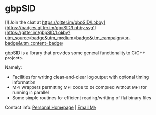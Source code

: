 

# gbpSID

[![Join the chat at https://gitter.im/gbpSID/Lobby](https://badges.gitter.im/gbpSID/Lobby.svg)](https://gitter.im/gbpSID/Lobby?utm_source=badge&utm_medium=badge&utm_campaign=pr-badge&utm_content=badge)

gbpSID is a library that provides some general functionality to C/C++ projects.  

Namely:

* Facilities for writing clean-and-clear log output with optional timing information
* MPI wrappers permitting MPI code to be compiled without MPI for running in parallel
* Some simple routines for efficient reading/writting of flat binary files

Contact info: [Personal Homepage][1] | [Email Me][2]
  
[1]: http://www.astronomy.swin.edu.au/~gpoole/
[2]: mailto:gbpoole@gmail.com

